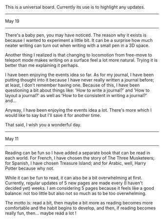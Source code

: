 This is a universal board. Currently its use is to highlight any updates.

_________________________________________________________________________

May 19
______

There's a baby pen, you may have noticed. The reason why it exists is because I wanted to experiment a little bit. It can be a surprise how much neater writing can turn out when writing with a small pen in a 3D space.

Another thing I realized is that changing to locomotion from free-move to teleport mode makes writing on a surface feel a lot more natural. Trying it is better than me explaining it perhaps.

I have been enjoying the events idea so far. As for my journal, I have been putting thought into it because I have never really written a journal before; at least, I don't remember having one. Because of this, I have been questioning a bit about things like: 'How to write a journal?' and 'How to layout a journal?' as well as 'How to be consistent in writing a journal?' and...

Anyway, I have been enjoying the events idea a lot. There's more which I would like to say but I'll save it for another time.

That said, I wish you a wonderful day.

_________________________________________________________________________

May 11
______

Reading can be fun so I have added a separate book that can be read in each world. For French, I have chosen the story of The Three Musketeers; for Spanish, I have chosen Treasure Island; and for Arabic, well, Harry Potter because why not.

While it can be fun to read, it can also be a bit overwhelming at first. Currently, regular updates of 5 new pages are made every (I haven't decided yet) weeks. I am considering 5 pages because it feels like a good balance: not too little but also not so much as to be too overwhelming.

The motto is: read a bit, then maybe a bit more as reading becomes more comfortable and the habit begins to develop, and then, if reading becomes really fun, then... maybe read a lot !
